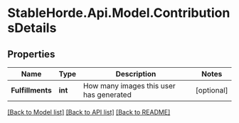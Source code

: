 # StableHorde.Api.Model.ContributionsDetails

## Properties

Name | Type | Description | Notes
------------ | ------------- | ------------- | -------------
**Fulfillments** | **int** | How many images this user has generated | [optional] 

[[Back to Model list]](../README.md#documentation-for-models) [[Back to API list]](../README.md#documentation-for-api-endpoints) [[Back to README]](../README.md)


